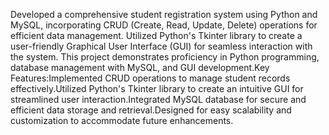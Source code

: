 Developed a comprehensive student registration system using Python and MySQL, incorporating CRUD (Create, Read, Update, Delete) operations for efficient data management. Utilized Python's Tkinter library to create a user-friendly Graphical User Interface (GUI) for seamless interaction with the system. This project demonstrates proficiency in Python programming, database management with MySQL, and GUI development.Key Features:Implemented CRUD operations to manage student records effectively.Utilized Python's Tkinter library to create an intuitive GUI for streamlined user interaction.Integrated MySQL database for secure and efficient data storage and retrieval.Designed for easy scalability and customization to accommodate future enhancements.
